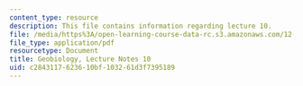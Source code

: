 ```yaml
---
content_type: resource
description: This file contains information regarding lecture 10.
file: /media/https%3A/open-learning-course-data-rc.s3.amazonaws.com/12-007-geobiology-spring-2013/c2843117623610bf103261d3f7395189_MIT12_007S13_Lec10.pdf
file_type: application/pdf
resourcetype: Document
title: Geobiology, Lecture Notes 10
uid: c2843117-6236-10bf-1032-61d3f7395189
---
```

